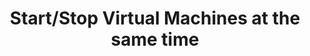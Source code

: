---
title: Start/Stop Virtual Machines at the same time
excerpt: "Automation Account to Start/Stop Virtual Machines at the same time"
#classes: wide
toc: true
toc_sticky: false
categories: 
    - PowerShell 
    - Automation 
    - Virtual Machines
tags: 
    - PowerShell
    - Automation
    - Virtual Machines

---